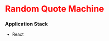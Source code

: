 <h1 style="color: red;">Random Quote Machine</h1>
<h3>Application Stack</h2>
<ul>
    <li>React</li>
</ul>
